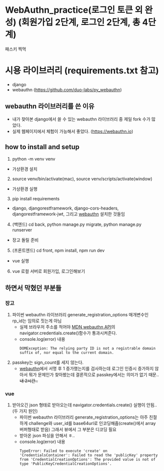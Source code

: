 # WebAuthn_practice(로그인 토큰 외 완성) (회원가입 2단계, 로그인 2단계, 총 4단계)
패스키 찍먹

# 시용 라이브러리 (requirements.txt 참고)
- django
- webauthn (https://github.com/duo-labs/py_webauthn)

## webauthn 라이브러리를 쓴 이유
- 내가 찾아본 django에서 쓸 수 있는 webauthn 라이브러리 중 제일 fork 수가 많았다.
- 실제 웹페이지에서 체험이 가능해서 좋았다. (https://webauthn.io)

## how to install and setup
1. python -m venv venv
- 가상환경 설치

2. source venv/bin/activate(mac), source venv/scripts/activate(window)
- 가상환경 실행

3. pip install requirements
- django, djangorestframework, django-cors-headers, djangorestframework-jwt, 그리고 [webauthn](https://github.com/duo-labs/py_webauthn/tree/master) 설치한 것들임

4. (백엔드) cd back, python manage.py migrate, python manage.py runserver
-  장고 돌릴 준비

5. (프론트엔드) cd front, npm install, npm run dev
- vue 실행

6. vue 로컬 서버로 회원가입, 로그인해보기

## 하면서 막혔던 부분들
### 장고
1. 파이썬 webauthn 라이브러리 generate_registration_options 매개변수인 rp_id는 임의로 짓는게 아님
    - 실제 브라우저 주소를 적어야 [MDN webauthn API](https://developer.mozilla.org/en-US/docs/Web/API/Web_Authentication_API#examples)의 navigator.credentials.create()함수가 통과시켜준다. 
    - console.log(error) 내용
      ```
      DOMException: The relying party ID is not a registrable domain suffix of, nor equal to the current domain.
      ```
2. passkey는 sign_count를 세지 않는다.
    - [webauthn](https://github.com/duo-labs/py_webauthn/tree/master)에서 서명 후 1 증가했는지를 검사하는데 로그인 인증시 증가하지 않아서 뭐가 문제인가 찾아봤는데 결론적으로 passkey에서는 의미가 없기 때문..  ~~내 2시간..~~ 

### vue
1. 받아오긴 json 형태로 받아오는데 navigator.credentials.create() 실행이 안됨..(두 가지 원인)
    - 파이썬 webauthn 라이브러리 generate_registration_options는 아주 친절하게 challenge와 user_id를 base64url로 인코딩해줌(create()에서 array버퍼형태로 받음) 그래서 뷰에서 그 부분은 디코딩 필요
    - 받아온 json 파싱을 안해서 ㅎ..
    - console.log(error) 내용
      ```
      TypeError: Failed to execute 'create' on 'CredentialsContainer': Failed to read the 'publicKey' property from 'CredentialCreationOptions': The provided value is not of type 'PublicKeyCredentialCreationOptions'.
      ```
